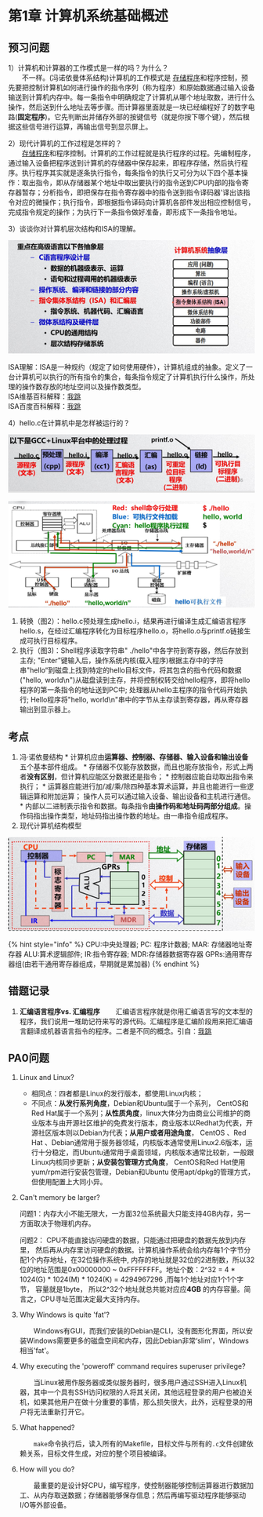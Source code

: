 # 第1章 计算机系统基础概述

## 预习问题

1）计算机和计算器的工作模式是一样的吗？为什么？  
　　不一样。\(冯诺依曼体系结构\)计算机的工作模式是 [存储程序](https://baike.baidu.com/item/%E5%AD%98%E5%82%A8%E7%A8%8B%E5%BA%8F/8800242)和程序控制，预先要把控制计算机如何进行操作的指令序列（称为程序）和原始数据通过输入设备输送到计算机内存中。每一条指令中明确规定了计算机从哪个地址取数，进行什么操作，然后送到什么地址去等步骤。而计算器里面就是一块已经编程好了的数字电路\(**固定程序**\)。它先判断出并储存外部的按键信号（就是你按下哪个键），然后根据这些信号进行运算，再输出信号到显示屏上。

2）现代计算机的工作过程是怎样的？  
　　[存储程序](https://baike.baidu.com/item/%E5%AD%98%E5%82%A8%E7%A8%8B%E5%BA%8F/8800242)和程序控制。计算机的工作过程就是执行程序的过程。先编制程序，通过输入设备把程序送到计算机的存储器中保存起来，即程序存储，然后执行程序。执行程序其实就是逐条执行指令，每条指令的执行又可分为以下四个基本操作：取出指令，即从存储器某个地址中取出要执行的指令送到CPU内部的指令寄存器暂存；分析指令，即把保存在指令寄存器中的指令送到指令译码器'译出该指令对应的微操作；执行指令，即根据指令译码向计算机各部件发出相应控制信号，完成指令规定的操作；为执行下一条指令做好准备，即形成下一条指令地址。

 3）谈谈你对计算机层次结构和ISA的理解。

![&#x56FE;1 &#x8BA1;&#x7B97;&#x673A;&#x5C42;&#x6B21;&#x7ED3;&#x6784;](../.gitbook/assets/snipaste_2020-03-08_09-11-58.jpg)

ISA理解：ISA是一种规约（规定了如何使用硬件），计算机组成的抽象。定义了一台计算机可以执行的所有指令的集合，每条指令规定了计算机执行什么操作，所处理的操作数存放的地址空间以及操作数类型。  
ISA维基百科解释：[我跳](https://zh.wikipedia.org/wiki/%E6%8C%87%E4%BB%A4%E9%9B%86%E6%9E%B6%E6%A7%8B)  
ISA百度百科解释：[我跳](https://baike.baidu.com/item/%E6%8C%87%E4%BB%A4%E9%9B%86%E4%BD%93%E7%B3%BB%E7%BB%93%E6%9E%84)

 4）hello.c在计算机中是怎样被运行的？

![&#x56FE;2 hello.c&#x5904;&#x7406;&#x8FC7;&#x7A0B;](../.gitbook/assets/snipaste_2020-03-08_10-50-35.jpg)

![&#x56FE;3 Hello&#x7A0B;&#x5E8F;&#x7684;&#x6570;&#x636E;&#x6D41;&#x52A8;&#x8FC7;&#x7A0B;&#x2014;&#x2014;&#x53EF;&#x6267;&#x884C;&#x7A0B;&#x5E8F;&#x7684;&#x6267;&#x884C;](../.gitbook/assets/snipaste_2020-03-08_11-14-43.jpg)

1. 转换（图2）：hello.c预处理生成hello.i，结果再进行编译生成汇编语言程序hello.s，在经过汇编程序转化为目标程序hello.o，将hello.o与printf.o链接生成可执行目标程序。
2. 执行（图3\)：Shell程序读取字符串" ./hello"中各字符到寄存器，然后存放到主存; "Enter”键输入后，操作系统内核\(载入程序\)根据主存中的字符串"hello“到磁盘上找到特定的hello目标文件，将其包含的指令代码和数据\("hello, world\n"\)从磁盘读到主存，并将控制权转交给hello程序，即将hello程序的第一条指令的地址送到PC中; 处理器从hello主程序的指令代码开始执行; Hello程序将"hello, world\n"串中的字节从主存读到寄存器，再从寄存器输出到显示器上。

## 考点

1. 冯·诺依曼结构 \* 计算机应由**运算器、控制器、存储器、输入设备和输出设备**五个基本部件组成。 \* 存储器不仅能存放数据，而且也能存放指令，形式上两者**没有区别**，但计算机应能区分数据还是指令；  \* 控制器应能自动取出指令来执行； \* 运算器应能进行加/减/乘/除四种基本算术运算，并且也能进行一些逻辑运算和附加运算； 操作人员可以通过输入设备、输出设备和主机进行通信。 \* 内部以二进制表示指令和数据。每条指令**由操作码和地址码两部分组成**。操作码指出操作类型，地址码指出操作数的地址。由一串指令组成程序。
2. 现代计算机结构模型

![&#x56FE;4 &#x73B0;&#x4EE3;&#x8BA1;&#x7B97;&#x673A;&#x7ED3;&#x6784;&#x6A21;&#x578B;](../.gitbook/assets/snipaste_2020-03-08_12-46-46.jpg)

{% hint style="info" %}
CPU:中央处理器;  PC: 程序计数器;   MAR: 存储器地址寄存器   ALU:算术逻辑部件;   IR:指令寄存器;    MDR:存储器数据寄存器   GPRs:通用寄存器组\(由若干通用寄存器组成，早期就是累加器\)
{% endhint %}

## 错题记录

1. **汇编语言程序vs. 汇编程序** 　　汇编语言程序就是你用汇编语言写的文本型的程序，我们说用一堆助记符来写的源代码。汇编程序是汇编阶段用来把汇编语言翻译成机器语言指令的程序。二者是不同的概念。引自：[我跳](https://blog.csdn.net/u011240016/article/details/53433811)

## PA0问题

1. Linux and Linux?
   * 相同点：四者都是Linux的发行版本，都使用Linux内核；
   * 不同点：**从发行系列角度**，Debian和Ubuntu属于一个系列， CentOS和Red Hat属于一个系列；**从性质角度**，linux大体分为由商业公司维护的商业版本与由开源社区维护的免费发行版本，商业版本以Redhat为代表，开源社区版本则以Debian为代表；**从用户或者用途角度**， CentOS 、Red Hat 、Debian通常用于服务器领域，内核版本通常使用Linux2.6版本，运行十分稳定，而Ubuntu通常用于桌面领域，内核版本通常比较新，一般跟Linux内核同步更新；**从安装包管理方式角度**， CentOS和Red Hat使用yum/rpm进行安装包管理，Debian和Ubuntu 使用apt/dpkg的管理方式，但使用配置上大同小异。
2. Can't memory be larger?

   问题1：内存大小不能无限大，一方面32位系统最大只能支持4GB内存，另一方面取决于物理机内存。

   问题2： CPU不能直接访问硬盘的数据，只能通过把硬盘的数据先放到内存里， 然后再从内存里访问硬盘的数据。计算机操作系统会给内存每1个字节分配1个内存地址，在32位操作系统中, 内存的地址就是32位的2进制数，所以32位的地址范围是0x00000000 ~ 0xFFFFFFFF。地址个数：2^32 = 4 \* 1024\(G\) \* 1024\(M\) \* 1024\(K\) = 4294967296 ,而每1个地址对应1个1个字节， 容量就是1byte， 所以2^32个地址就总共能对应应**4GB** 的内存容量。简言之，CPU寻址范围决定最大支持内存。

3. Why Windows is quite 'fat'?

   　　Windows有GUI，而我们安装的Debian是CLI，没有图形化界面，所以安装Windows需要更多的磁盘空间和内存，因此Debian非常‘slim’，Windows相当'fat'。

4. Why executing the 'poweroff' command requires superuser privilege?

   　　当Linux被用作服务器或类似服务器时，很多用户通过SSH进入Linux机器，其中一个具有SSH访问权限的人将其关闭，其他远程登录的用户也被迫关机，如果其他用户在做十分重要的事情，那么损失很大，此外，远程登录的用户将无法重新打开它。

5. What happened?

    　　`make`命令执行后，读入所有的Makefile，目标文件与所有的`.c`文件创建依赖关系，目标文件生成，对应的整个项目被编译。

6. How will you do?

    　　最重要的是设计好CPU，编写程序，使控制器能够控制运算器进行数据加工、从内存取送数据；存储器能够保存信息；然后再编写驱动程序能够驱动I/O等外部设备。







